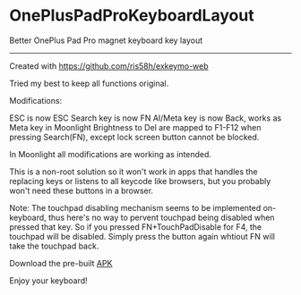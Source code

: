 # OnePlusPadProKeyboardLayout
Better OnePlus Pad Pro magnet keyboard key layout

-------

Created with https://github.com/ris58h/exkeymo-web

Tried my best to keep all functions original.

Modifications:

ESC is now ESC
Search key is now FN
AI/Meta key is now Back, works as Meta key in Moonlight
Brightness to Del are mapped to F1-F12 when pressing Search(FN), except lock screen button cannot be blocked.

In Moonlight all modifications are working as intended.

This is a non-root solution so it won't work in apps that handles the replacing keys or listens to all keycode like browsers, but you probably won't need these buttons in a browser.

Note: The touchpad disabling mechanism seems to be implemented on-keyboard, thus here's no way to pervent touchpad being disabled when pressed that key. So if you pressed FN+TouchPadDisable for F4, the touchpad will be disabled. Simply press the button again whtiout FN will take the touchpad back.

Download the pre-built [APK](https://github.com/ClassicOldSong/OnePlusPadProKeyboardLayout/releases/download/v0.0.1/ExKeyMo.Keyboard.Layout.apk)

Enjoy your keyboard!
